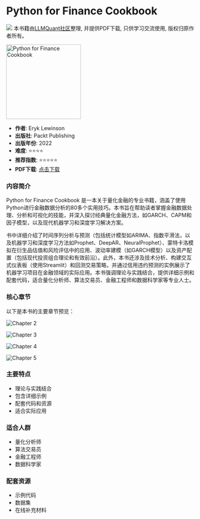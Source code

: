 # Python for Finance Cookbook

![](https://fastly.jsdelivr.net/gh/bucketio/img3@main/2024/09/04/1725464231869-e0b2f727-2a0f-4270-bf6c-31ddc350426a.gif)
本书籍由[LLMQuant社区](https://llmquant.com/)整理, 并提供PDF下载, 只供学习交流使用, 版权归原作者所有。

<img src="1.png" alt="Python for Finance Cookbook" width="200"/>

- **作者**: Eryk Lewinson
- **出版社**: Packt Publishing
- **出版年份**: 2022
- **难度**: ⭐⭐⭐⭐
- **推荐指数**: ⭐⭐⭐⭐⭐
- **PDF下载**: [点击下载](https://asset.quant-wiki.com/pdf/Python%20for%20Finance%20Cookbook_%20Over%2080%20powerful%20recipes%20for%20effective%20financial%20data%20analysis%2C%202nd%20Edition.pdf)

### 内容简介

Python for Finance Cookbook 是一本关于量化金融的专业书籍，涵盖了使用Python进行金融数据分析的80多个实用技巧。本书旨在帮助读者掌握金融数据处理、分析和可视化的技能，并深入探讨经典量化金融方法，如GARCH、CAPM和因子模型，以及现代机器学习和深度学习解决方案。

书中详细介绍了时间序列分析与预测（包括统计模型如ARIMA、指数平滑法，以及机器学习和深度学习方法如Prophet、DeepAR、NeuralProphet）、蒙特卡洛模拟在衍生品估值和风险评估中的应用、波动率建模（如GARCH模型）以及资产配置（包括现代投资组合理论和有效前沿）。此外，本书还涉及技术分析、构建交互式仪表板（使用Streamlit）和回测交易策略，并通过信用违约预测的实例展示了机器学习项目在金融领域的实际应用。本书强调理论与实践结合，提供详细示例和配套代码，适合量化分析师、算法交易员、金融工程师和数据科学家等专业人士。

### 核心章节

以下是本书的主要章节预览：

![Chapter 2](2.png)

![Chapter 3](3.png)

![Chapter 4](4.png)

![Chapter 5](5.png)

### 主要特点

- 理论与实践结合
- 包含详细示例
- 配套代码和资源
- 适合实际应用

### 适合人群

- 量化分析师
- 算法交易员
- 金融工程师
- 数据科学家

### 配套资源

- 示例代码
- 数据集
- 在线补充材料